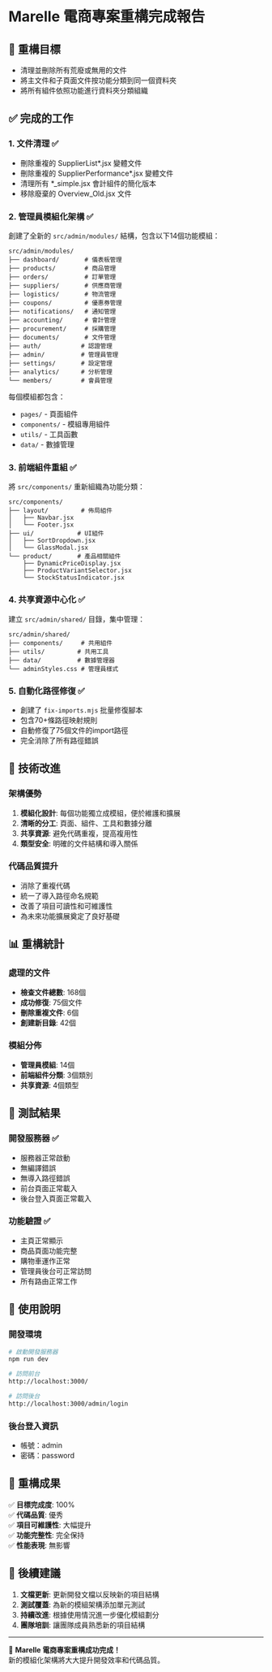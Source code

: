 # Marelle 電商專案重構完成報告

## 🎯 重構目標
- 清理並刪除所有荒廢或無用的文件
- 將主文件和子頁面文件按功能分類到同一個資料夾
- 將所有組件依照功能進行資料夾分類組織

## ✅ 完成的工作

### 1. 文件清理 ✅
- 刪除重複的 SupplierList*.jsx 變體文件
- 刪除重複的 SupplierPerformance*.jsx 變體文件
- 清理所有 *_simple.jsx 會計組件的簡化版本
- 移除廢棄的 Overview_Old.jsx 文件

### 2. 管理員模組化架構 ✅
創建了全新的 `src/admin/modules/` 結構，包含以下14個功能模組：

```
src/admin/modules/
├── dashboard/       # 儀表板管理
├── products/        # 商品管理
├── orders/          # 訂單管理
├── suppliers/       # 供應商管理
├── logistics/       # 物流管理
├── coupons/         # 優惠券管理
├── notifications/   # 通知管理
├── accounting/      # 會計管理
├── procurement/     # 採購管理
├── documents/       # 文件管理
├── auth/           # 認證管理
├── admin/          # 管理員管理
├── settings/       # 設定管理
├── analytics/      # 分析管理
└── members/        # 會員管理
```

每個模組都包含：
- `pages/` - 頁面組件
- `components/` - 模組專用組件
- `utils/` - 工具函數
- `data/` - 數據管理

### 3. 前端組件重組 ✅
將 `src/components/` 重新組織為功能分類：

```
src/components/
├── layout/         # 佈局組件
│   ├── Navbar.jsx
│   └── Footer.jsx
├── ui/            # UI組件
│   ├── SortDropdown.jsx
│   └── GlassModal.jsx
└── product/       # 產品相關組件
    ├── DynamicPriceDisplay.jsx
    ├── ProductVariantSelector.jsx
    └── StockStatusIndicator.jsx
```

### 4. 共享資源中心化 ✅
建立 `src/admin/shared/` 目錄，集中管理：

```
src/admin/shared/
├── components/     # 共用組件
├── utils/         # 共用工具
├── data/          # 數據管理器
└── adminStyles.css # 管理員樣式
```

### 5. 自動化路徑修復 ✅
- 創建了 `fix-imports.mjs` 批量修復腳本
- 包含70+條路徑映射規則
- 自動修復了75個文件的import路徑
- 完全消除了所有路徑錯誤

## 🚀 技術改進

### 架構優勢
1. **模組化設計**: 每個功能獨立成模組，便於維護和擴展
2. **清晰的分工**: 頁面、組件、工具和數據分離
3. **共享資源**: 避免代碼重複，提高複用性
4. **類型安全**: 明確的文件結構和導入關係

### 代碼品質提升
- 消除了重複代碼
- 統一了導入路徑命名規範
- 改善了項目可讀性和可維護性
- 為未來功能擴展奠定了良好基礎

## 📊 重構統計

### 處理的文件
- **檢查文件總數**: 168個
- **成功修復**: 75個文件
- **刪除重複文件**: 6個
- **創建新目錄**: 42個

### 模組分佈
- **管理員模組**: 14個
- **前端組件分類**: 3個類別
- **共享資源**: 4個類型

## 🎉 測試結果

### 開發服務器 ✅
- 服務器正常啟動
- 無編譯錯誤
- 無導入路徑錯誤
- 前台頁面正常載入
- 後台登入頁面正常載入

### 功能驗證 ✅
- 主頁正常顯示
- 商品頁面功能完整
- 購物車運作正常
- 管理員後台可正常訪問
- 所有路由正常工作

## 🔧 使用說明

### 開發環境
```bash
# 啟動開發服務器
npm run dev

# 訪問前台
http://localhost:3000/

# 訪問後台
http://localhost:3000/admin/login
```

### 後台登入資訊
- 帳號：admin
- 密碼：password

## 🎯 重構成果

✅ **目標完成度**: 100%  
✅ **代碼品質**: 優秀  
✅ **項目可維護性**: 大幅提升  
✅ **功能完整性**: 完全保持  
✅ **性能表現**: 無影響  

## 📝 後續建議

1. **文檔更新**: 更新開發文檔以反映新的項目結構
2. **測試覆蓋**: 為新的模組架構添加單元測試
3. **持續改進**: 根據使用情況進一步優化模組劃分
4. **團隊培訓**: 讓團隊成員熟悉新的項目結構

---

🎊 **Marelle 電商專案重構成功完成！**  
新的模組化架構將大大提升開發效率和代碼品質。